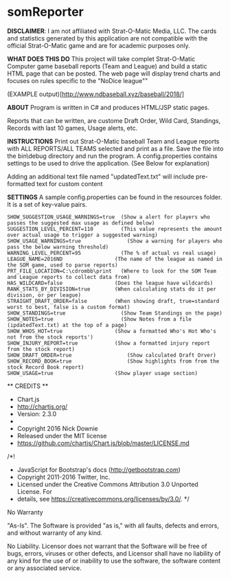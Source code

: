 # somReporter

**DISCLAIMER**: I am not affiliated with Strat-O-Matic Media, LLC. The cards and statistics generated by this application are not compatible with the official Strat-O-Matic game and are for academic purposes only.

**WHAT DOES THIS DO**
This project will take complet Strat-O-Matic Computer game baseball reports (Team and League) and build a static HTML page that can be posted.   The web page will display trend charts and focuses on rules specific to the "NoDice league""

(EXAMPLE output)[http://www.ndbaseball.xyz/baseball/2018/]

**ABOUT**
Program is written in C# and produces HTML/JSP static pages.

Reports that can be written, are custome Draft Order, Wild Card, Standings, Records with last 10 games, Usage alerts, etc.


**INSTRUCTIONS**
Print out Strat-O-Matic baseball Team and League reports with ALL REPORTS/ALL TEAMS selected and print as a file.
Save the file into the bin\debug directory and run the program.
A config.properties contains settings to be used to drive the application.  (See Below for explanation)

Adding an additional text file named "updatedText.txt" will include pre-formatted text for custom content


**SETTINGS**
A sample config.properties can be found in the resources folder.  It is a set of key-value pairs.

```
SHOW_SUGGESTION_USAGE_WARNINGS=true  (Show a alert for players who passes the suggested max usage as defined below)
SUGGESTION_LEVEL_PERCENT=110         (This value represents the amount over actual usage to trigger a suggested warning)
SHOW_USAGE_WARNINGS=true			   (Show a warning for players who pass the below warning threshold)
WARNING_LEVEL_PERCENT=95             (The % of actual vs real usage)
LEAGUE_NAME=2016ND				   (The name of the league as named in the SOM game, used to parse reports)
PRT_FILE_LOCATION=C:\cdrombb\print   (Where to look for the SOM Team and League reports to collect data from)
HAS_WILDCARD=false				   (Does the league have wildcards)
RANK_STATS_BY_DIVISION=true		   (When calculating stats do it per division, or per league)
STRAIGHT_DRAFT_ORDER=false		   (When showing draft, true=standard worst to best, false is a custom format)
SHOW_STANDINGS=true                  (Show Team Standings on the page)
SHOW_NOTES=true                      (Show Notes from a file (ipdatedText.txt) at the top of a page)
SHOW_WHOS_HOT=true				   (Show a formatted Who's Hot Who's not from the stock reports')
SHOW_INJURY_REPORT=true			   (Show a formatted injury report from the stock report)
SHOW_DRAFT_ORDER=true				   (Show calculated Draft Orver)
SHOW_RECORD_BOOK=true				   (Show highlights from from the stock Record Book report)
SHOW_USAGE=true					   (Show player usage section)
```



** CREDITS **

 * Chart.js
 * http://chartjs.org/
 * Version: 2.3.0
 *
 * Copyright 2016 Nick Downie
 * Released under the MIT license
 * https://github.com/chartjs/Chart.js/blob/master/LICENSE.md


 /*!
 * JavaScript for Bootstrap's docs (http://getbootstrap.com)
 * Copyright 2011-2016 Twitter, Inc.
 * Licensed under the Creative Commons Attribution 3.0 Unported License. For
 * details, see https://creativecommons.org/licenses/by/3.0/.
 */


No Warranty

"As-Is". The Software is provided "as is," with all faults, defects and errors, and without warranty of any kind.

No Liability. Licensor does not warrant that the Software will be free of bugs, errors, viruses or other defects, and Licensor shall have no liability of any kind for the use of or inability to use the software, the software content or any associated service.

